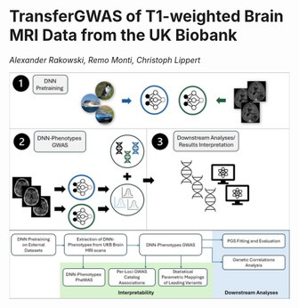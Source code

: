 # TransferGWAS of T1-weighted Brain MRI Data from the UK Biobank
*Alexander Rakowski, Remo Monti, Christoph Lippert*

![Overview of the project](method.jpg)
